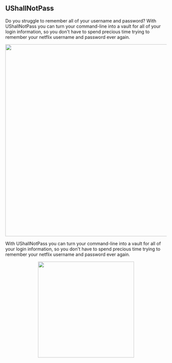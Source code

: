## UShallNotPass 

Do you struggle to remember all of your username and password?
With UShallNotPass you can turn your command-line into a vault for all of your login information, so you don't have to spend precious time trying to remember your netflix username and password ever again. 
 

<p align="center">
    <img width="600px" src="https://i.ibb.co/YcggtMW/ushallnotpassscreenshot.png"/>
</p>

With UShallNotPass you can turn your command-line into a vault for all of your login information, so you don't have to spend precious time trying to remember your netflix username and password ever again. 


<p align="center">
    <img width="300px" src="https://media3.giphy.com/media/SlhWQJAX3rCBqgizHR/giphy.gif"/>
</p>

